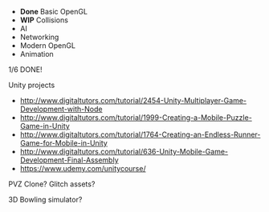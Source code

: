 * __Done__ Basic OpenGL
* __WIP__ Collisions
* AI
* Networking
* Modern OpenGL
* Animation

1/6 DONE!

Unity projects

* http://www.digitaltutors.com/tutorial/2454-Unity-Multiplayer-Game-Development-with-Node
* http://www.digitaltutors.com/tutorial/1999-Creating-a-Mobile-Puzzle-Game-in-Unity
* http://www.digitaltutors.com/tutorial/1764-Creating-an-Endless-Runner-Game-for-Mobile-in-Unity
* http://www.digitaltutors.com/tutorial/636-Unity-Mobile-Game-Development-Final-Assembly
* https://www.udemy.com/unitycourse/

PVZ Clone? Glitch assets?

3D Bowling simulator?